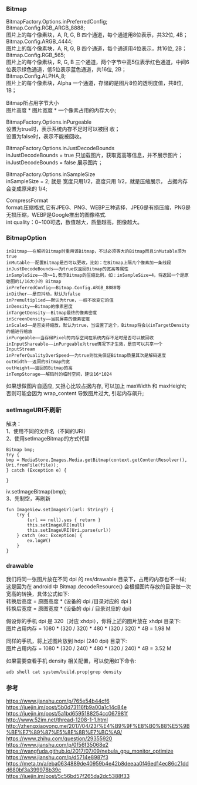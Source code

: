 ### Bitmap   
BitmapFactory.Options.inPreferredConfig;  
Bitmap.Config.RGB_ARGB_8888;  
图片上的每个像素块，A, R, G, B 四个通道，每个通道用8位表示，共32位, 4B；  
Bitmap.Config.ARGB_4444;  
图片上的每个像素块，A, R, G, B 四个通道，每个通道用4位表示，共16位, 2B；
Bitmap.Config.RGB_565;  
图片上的每个像素块，R, G, B 三个通道，两个字节中高5位表示红色通道，中间6位表示绿色通道，低5位表示蓝色通道，共16位, 2B；  
Bitmap.Config.ALPHA_8;  
图片上的每个像素块，Alpha 一个通道，存储的是图片8位的透明度值，共8位, 1B；  

Bitmap所占用字节大小  
图片高度 * 图片宽度 * 一个像素占用的内存大小;  
 
BitmapFactory.Options.inPurgeable  
设置为true时，表示系统内存不足时可以被回 收；  
设置为false时，表示不能被回收。  

BitmapFactory.Options.inJustDecodeBounds  
inJustDecodeBounds = true  只加载图片，获取宽高等信息，并不展示图片；  
inJustDecodeBounds = false 展示图片；    

BitmapFactory.Options.inSampleSize   
inSampleSize = 2; 就是 宽度只用1/2，高度只用 1/2，就是压缩展示， 占据内存会变成原来的 1/4;  


CompressFormat  
format:压缩格式,它有JPEG、PNG、WEBP三种选择，JPEG是有损压缩，PNG是无损压缩，WEBP是Google推出的图像格式.  
int quality：0~100可选，数值越大，质量越高，图像越大。  

### BitmapOption  
```
inBitmap——在解析Bitmap时重用该Bitmap，不过必须等大的Bitmap而且inMutable须为true
inMutable——配置Bitmap是否可以更改，比如：在Bitmap上隔几个像素加一条线段
inJustDecodeBounds——为true仅返回Bitmap的宽高等属性
inSampleSize——须>=1,表示Bitmap的压缩比例，如：inSampleSize=4，将返回一个是原始图的1/16大小的 Bitmap
inPreferredConfig——Bitmap.Config.ARGB_8888等
inDither——是否抖动，默认为false
inPremultiplied——默认为true，一般不改变它的值
inDensity——Bitmap的像素密度
inTargetDensity——Bitmap最终的像素密度
inScreenDensity——当前屏幕的像素密度
inScaled——是否支持缩放，默认为true，当设置了这个，Bitmap将会以inTargetDensity的值进行缩放
inPurgeable——当存储Pixel的内存空间在系统内存不足时是否可以被回收
inInputShareable——inPurgeable为true情况下才生效，是否可以共享一个InputStream
inPreferQualityOverSpeed——为true则优先保证Bitmap质量其次是解码速度
outWidth——返回的Bitmap的宽
outHeight——返回的Bitmap的高
inTempStorage——解码时的临时空间，建议16*1024
```



如果想做图片自适应, 又担心比较占据内存, 可以加上 maxWidth 和 maxHeight;   
否则可能会因为 wrap_content 导致图片过大, 引起内存飙升;   
### setImageURI不刷新   
解决：   
1、使用不同的文件名（不同的URI）   
2、使用setImageBitmap的方式代替   
```
Bitmap bmp;
try {
bmp = MediaStore.Images.Media.getBitmap(context.getContentResolver(), Uri.fromFile(file));
} catch (Exception e) { 

}
```
iv.setImageBitmap(bmp);   
3、先制空，再刷新   
```
fun ImageView.setImageUrl(url: String?) {
    try {
        (url == null).yes { return }
        this.setImageURI(null)
        this.setImageURI(Uri.parse(url))
    } catch (ex: Exception) {
        ex.logW()
    }
}
```

### drawable  
我们将同一张图片放在不同 dpi 的 res/drawable 目录下，占用的内存也不一样;  
这是因为在 android 中 Bitmap.decodeResource() 会根据图片存放的目录做一次宽高的转换，具体公式如下:  
转换后高度 = 原图高度 * (设备的 dpi /目录对应的 dpi )  
转换后宽度 = 原图宽度 * (设备的 dpi / 目录对应的 dpi)  

假设你的手机 dpi 是 320（对应 xhdpi），你将上述的图片放在 xhdpi 目录下:  
图片占用内存 = 1080 * (320 / 320) * 480 * (320 / 320) * 4B = 1.98 M  


同样的手机，将上述图片放到 hdpi (240 dpi) 目录下:  
图片占用内存 = 1080 * (320 / 240) * 480 * (320 / 240) * 4B = 3.52 M  


如果需要查看手机 density 相关配置，可以使用如下命令:  
```
adb shell cat system/build.prop|grep density
```

### 参考  
https://www.jianshu.com/p/765e54b44cf6  
https://juejin.im/post/5b0d73116fb9a00a1c14c84e  
https://juejin.im/post/5a1bd6595188254cc067981f  
http://www.52im.net/thread-1208-1-1.html  
http://zhengxiaoyong.me/2017/04/23/%E4%B9%9F%E8%B0%88%E5%9B%BE%E7%89%87%E5%8E%8B%E7%BC%A9/  
https://www.zhihu.com/question/29355920  
https://www.jianshu.com/p/0f56f35068e2  
https://wangfuda.github.io/2017/07/09/nebula_gpu_monitor_optimize  
https://www.jianshu.com/p/d5714e8987f3  
https://meta.tn/a/eba0634889de40959b4e42b8deeaa0f46ed14ec86c21ddd680bf3a399978b39c  
https://juejin.im/post/5c56bd57f265da2dc5388f33  
